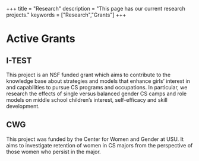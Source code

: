 +++
title = "Research"
description = "This page has our current research projects."
keywords = ["Research","Grants"]
+++

# Active Grants

## I-TEST

This project is an NSF funded grant which aims to contribute to the knowledge base about strategies and models that enhance girls’ interest in and capabilities to pursue CS programs and occupations. In particular, we research the effects of single versus balanced gender CS camps and role models on middle school children’s interest, self-efficacy and skill development.

## CWG

This project was funded by the Center for Women and Gender at USU. It aims to investigate retention of women in CS majors from the perspective of those women who persist in the major.
